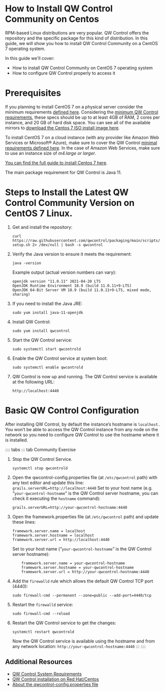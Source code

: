# How to Install QW Control Community on Centos

RPM-based Linux distributions are very popular. QW Control offers the repository and the specific package for this kind of distribution. In this guide, we will show you how to install QW Control Community on a CentOS 7 operating system.

In this guide we'll cover:

*   How to install QW Control Community on CentOS 7 operating system
*   How to configure QW Control properly to access it

# Prerequisites

If you planning to install CentOS 7 on a physical server consider the minimum requirements [defined here](https://docs.centos.org/en-US/centos/install-guide/Steps-x86/#sect-installation-planning-system-specifications-x86). Considering the [minimum QW Control requirements](https://docs.qwcontrol.com/docs/administration/install/system-requirements.html#system-requirements), these specs should be up to at least 4GB of RAM, 2 cores per instance, and 20 GB of hard disk space.  You can see all of the available mirrors to [download the Centos 7 ISO install image here](http://isoredirect.centos.org/centos/7/isos/x86_64/).

To install CentOS 7 on a cloud instance (with any provider like Amazon Web Services or Microsoft&reg; Azure), make sure to cover the QW Control [minimal requirements defined here](https://docs.qwcontrol.com/docs/administration/install/system-requirements.html#system-requirements). In the case of Amazon Web Services, make sure to use an instance size of _m4.large or larger_.

[You can find the full guide to install Centos 7 here](https://docs.centos.org/en-US/centos/install-guide/).

The main package requirement for QW Control is Java 11.

# Steps to Install the Latest QW Control Community Version on CentOS 7 Linux.

1. Get and install the repository:
    ```
    curl https://raw.githubusercontent.com/qwcontrol/packaging/main/scripts/rpm-setup.sh 2> /dev/null | bash -s qwcontrol
    ```
1. Verify the Java version to ensure it meets the requirement:
    ```
    java -version
    ```
    Example output (actual version numbers can vary):
    ```
    openjdk version "11.0.11" 2021-04-20 LTS
    OpenJDK Runtime Environment 18.9 (build 11.0.11+9-LTS)
    OpenJDK 64-Bit Server VM 18.9 (build 11.0.11+9-LTS, mixed mode, sharing)
    ```
1. If you need to install the Java JRE:
    ```
    sudo yum install java-11-openjdk
    ```
1. Install QW Control:
    ```
    sudo yum install qwcontrol
    ```
1. Start the QW Control service:
    ```
    sudo systemctl start qwcontrold
    ```
1. Enable the QW Control service at system boot:
    ```
    sudo systemctl enable qwcontrold
    ```
1. QW Control is now up and running. The QW Control service is available at the following URL:
    ```
    http://localhost:4440
    ```

# Basic QW Control Configuration

After installing QW Control, by default the instance’s hostname is `localhost. `You won’t be able to access the QW Control instance from any node on the network so you need to configure QW Control to use the hostname where it is installed.

:::: tabs
::: tab Community Exercise

1. Stop the QW Control Service.
    ```
    systemctl stop qwcontrold
    ```
1. Open the qwcontrol-config.properties file (at `/etc/qwcontrol` path) with any text editor and update this line:
    `grails.serverURL=http://localhost:4440`
    Set to your host name (e.g. “`your-qwcontrol-hostname`” is the QW Control server hostname, you can check it executing the `hostname` command):
    ```
    grails.serverURL=http://your-qwcontrol-hostname:4440
    ```
1. Open the framework.properties file (at `/etc/qwcontrol` path) and update these lines:
    ```
    framework.server.name = localhost
    framework.server.hostname = localhost
    framework.server.url = http://localhost:4440
    ```
    Set to your host name (“`your-qwcontrol-hostname`” is the QW Control server hostname):
    ```
        framework.server.name = your-qwcontrol-hostname
        framework.server.hostname = your-qwcontrol-hostname
        framework.server.url = http://your-qwcontrol-hostname:4440
    ```
1. Add the `firewalld` rule which allows the default QW Control TCP port (4440):
    ```
    sudo firewall-cmd --permanent --zone=public --add-port=4440/tcp
    ```
1. Restart the `firewalld` service:
    ```
    sudo firewall-cmd --reload
    ```
1. Restart the QW Control service to get the changes:
    ```
    systemctl restart qwcontrold
    ```
    Now the QW Control service is available using the hostname and from any network location:
    `http://your-qwcontrol-hostname:4440`
:::
::::

## Additional Resources

*   [QW Control System Requirements](https://docs.qwcontrol.com/docs/administration/install/system-requirements.html#system-requirements)
*   [QW Control installation on Red Hat/Centos](https://docs.qwcontrol.com/docs/administration/install/linux-rpm.html#installing-on-centos-or-red-hat-linux-distributions)
*   [About the qwcontrol-config.properties file](https://docs.qwcontrol.com/docs/administration/configuration/config-file-reference.html#qwcontrol-config-properties)
